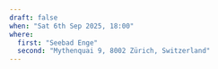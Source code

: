 ```yaml
---
draft: false
when: "Sat 6th Sep 2025, 18:00"
where:
  first: "Seebad Enge"
  second: "Mythenquai 9, 8002 Zürich, Switzerland"
---
```

